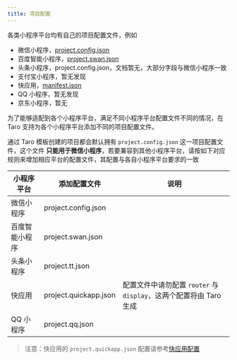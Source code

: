 ```yaml
---
title: 项目配置
---
```


各类小程序平台均有自己的项目配置文件，例如

- 微信小程序，[project.config.json](https://developers.weixin.qq.com/miniprogram/dev/devtools/projectconfig.html?search-key=%E9%A1%B9%E7%9B%AE%E9%85%8D%E7%BD%AE)
- 百度智能小程序，[project.swan.json](https://smartprogram.baidu.com/docs/develop/devtools/projectconfig/)
- 头条小程序，project.config.json，文档暂无，大部分字段与微信小程序一致
- 支付宝小程序，暂无发现
- 快应用，[manifest.json](https://doc.quickapp.cn/framework/manifest.html)
- QQ 小程序，暂无发现
- 京东小程序，暂无

为了能够适配到各个小程序平台，满足不同小程序平台配置文件不同的情况，在 Taro 支持为各个小程序平台添加不同的项目配置文件。

通过 Taro 模板创建的项目都会默认拥有 `project.config.json` 这一项目配置文件，这个文件 **只能用于微信小程序**，若要兼容到其他小程序平台，请按如下对应规则来增加相应平台的配置文件，其配置与各自小程序平台要求的一致

| 小程序平台     | 添加配置文件          | 说明                                                               |
| -------------- | --------------------- | ------------------------------------------------------------------ |
| 微信小程序     | project.config.json   |                                                                    |
| 百度智能小程序 | project.swan.json     |                                                                    |
| 头条小程序     | project.tt.json       |                                                                    |
| 快应用         | project.quickapp.json | 配置文件中请勿配置 `router` 与 `display`，这两个配置将由 Taro 生成 |
| QQ 小程序      | project.qq.json       |                                                                    |

> 注意：快应用的 `project.quickapp.json` 配置请参考[快应用配置](./quick-app.md#快应用配置)
